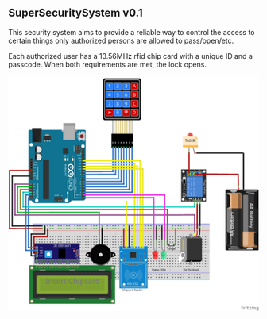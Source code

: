 ## SuperSecuritySystem v0.1
This security system aims to provide a reliable way to control the access to certain things only authorized persons are allowed to pass/open/etc.

Each authorized user has a 13.56MHz rfid chip card with a unique ID and a passcode. When both requirements are met, the lock opens.

![Circut Diagram](supersecuritysystem_circut.png)
